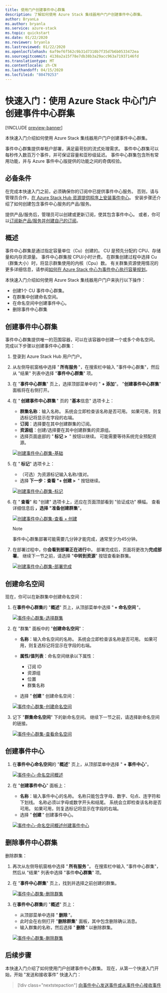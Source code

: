 ```yaml
---
title: 使用门户创建事件中心群集
description: 了解如何使用 Azure Stack 集线器用户门户创建事件中心群集。
author: BryanLa
ms.author: bryanla
ms.service: azure-stack
ms.topic: quickstart
ms.date: 01/22/2020
ms.reviewer: bryanla
ms.lastreviewed: 01/22/2020
ms.openlocfilehash: 6af9ef6f562c9b31d7310b7f35d7b6b0533472ea
ms.sourcegitcommit: 4138a2a15f78e7db38b3a29acc963a71937146fd
ms.translationtype: MT
ms.contentlocale: zh-CN
ms.lasthandoff: 04/15/2020
ms.locfileid: "80479253"
---
```

# <a name="quickstart-create-an-event-hubs-cluster-using-the-azure-stack-hub-portal"></a>快速入门：使用 Azure Stack 中心门户创建事件中心群集

[!INCLUDE [preview-banner](../includes/event-hubs-preview.md)]

本快速入门介绍如何使用 Azure Stack 集线器用户门户创建事件中心群集。 

事件中心群集提供单租户部署，满足最苛刻的流式处理需求。 事件中心群集可以每秒传入数百万个事件，并可保证容量和亚秒级延迟。 事件中心群集包含所有常用功能，并与 Azure 事件中心版提供的功能之间的奇偶校验。

## <a name="prerequisites"></a>必备条件

在完成本快速入门之前，必须确保你的订阅中已提供事件中心服务。 否则，请与管理员合作，[在 Azure Stack Hub 资源提供程序上安装事件中心](../operator/event-hubs-rp-overview.md)。 安装步骤还介绍了如何创建包含事件中心服务的产品/服务。 

提供产品/服务后，管理员可以创建或更新订阅，使其包含事件中心。 或者，你可以[订阅新产品/服务并创建自己的订阅](azure-stack-subscribe-services.md)。

## <a name="overview"></a>概述

事件中心群集是通过指定容量单位（Cu）创建的。 CU 是预先分配的 CPU、存储量和内存资源量。 事件中心群集按 CPU/小时计费。 在群集创建过程中选择 Cu （群集大小）时，将显示群集使用的内核（Cpu）数。 有关群集资源使用情况的更多详细信息，请参阅[如何在 Azure Stack 中心为事件中心执行容量规划](../operator/event-hubs-rp-capacity-planning.md)。 

本快速入门介绍如何使用 Azure Stack 集线器用户门户来执行以下操作：
- 创建1个 CU 事件中心群集。
- 在群集中创建命名空间。
- 在命名空间中创建事件中心。
- 删除事件中心群集

## <a name="create-an-event-hubs-cluster"></a>创建事件中心群集

事件中心群集提供唯一的范围容器，可以在该容器中创建一个或多个命名空间。 完成以下步骤以创建事件中心群集： 

1. 登录到 Azure Stack Hub 用户门户。
2. 从左侧导航窗格中选择 " **所有服务** "，在搜索栏中输入 "事件中心群集"，然后从 "结果" 列表中选择 "**事件中心群集**" 项。
3. 在 "**事件中心群集**" 页上，选择顶部菜单中的 " **+ 添加**"。 "**创建事件中心群集**" 面板将在右侧打开。
4. 在 " **创建事件中心群集** " 页的 "**基本**信息" 选项卡上：  
   - **群集名称**：输入名称。 系统会立即检查该名称是否可用。 如果可用，则复选标记将显示在字段的右端。 
   - **订阅**：选择要在其中创建群集的订阅。 
   - **资源组**：创建/选择要在其中创建群集的资源组。 
   - 选择页面底部的 " **标记 >**  " 按钮以继续。 可能需要等待系统完全预配资源。 

   [![创建事件中心群集-基础](media/event-hubs-quickstart-cluster-portal/1-create-cluster-basics.png)](media/event-hubs-quickstart-cluster-portal/1-create-cluster-basics.png#lightbox)

5. 在 " **标记**" 选项卡上： 
   - （可选）为资源标记输入名称/值对。  
   - 选择 **下一步：查看 "+ 创建 >**  " 按钮继续。 

   [![创建事件中心群集-标记](media/event-hubs-quickstart-cluster-portal/1-create-cluster-tags.png)](media/event-hubs-quickstart-cluster-portal/1-create-cluster-tags.png#lightbox)

6. 在 " **查看**" 和 "创建" 选项卡上，还应在页面顶部看到 "验证成功" 横幅。 查看详细信息后 **，选择 "准备创建群集**"。 

   [![创建事件中心群集-查看 + 创建](media/event-hubs-quickstart-cluster-portal/1-create-cluster-review.png)](media/event-hubs-quickstart-cluster-portal/1-create-cluster-review.png#lightbox)

   >[!NOTE]
   > 事件中心群集部署可能需要几分钟才能完成，通常至少为45分钟。

7. 在部署过程中，你**会看到部署正在进行**中。 部署完成后，页面将更改为**完成部署**。 继续下一节之前，请选择 "**中转到资源**" 按钮查看新群集。

   [![创建事件中心群集-部署完成](media/event-hubs-quickstart-cluster-portal/1-deployment-complete.png)](media/event-hubs-quickstart-cluster-portal/1-deployment-complete.png#lightbox)


## <a name="create-a-namespace"></a>创建命名空间

现在，你可以在新群集中创建命名空间：

1. 在**事件中心群集**的 "**概述**" 页上，从顶部菜单中选择 " **+ 命名空间** "。 

   [![事件中心群集-选择群集](media/event-hubs-quickstart-cluster-portal/2-view-cluster.png)](media/event-hubs-quickstart-cluster-portal/2-view-cluster.png#lightbox)

2. 在 "群集" 面板中的 "**创建命名空间**"：

   - **名称**：输入命名空间的名称。 系统会立即检查该名称是否可用。 如果可用，则复选标记将显示在字段的右端。 
   - **属性/值列表**：命名空间继承以下属性： 
     - 订阅 ID 
     - 资源组 
     - 位置 
     - 群集名称 

   - 选择 " **创建** " 创建命名空间：

   [![事件中心群集-创建命名空间](media/event-hubs-quickstart-cluster-portal/2-view-cluster-create-namespace.png)](media/event-hubs-quickstart-cluster-portal/2-view-cluster-create-namespace.png#lightbox)

3. 记下 "**群集命名空间**" 下的新命名空间。 继续下一节之前，请选择新命名空间的链接。 

   [![事件中心群集-查看命名空间](media/event-hubs-quickstart-cluster-portal/2-view-cluster-with-namespace.png)](media/event-hubs-quickstart-cluster-portal/2-view-cluster-with-namespace.png#lightbox)

## <a name="create-an-event-hub"></a>创建事件中心

1. 在**事件中心命名空间**的 "**概述**" 页上，从顶部菜单中选择 " **+ 事件中心**"。  

   [![事件中心-命名空间概述](media/event-hubs-quickstart-cluster-portal/3-event-hubs-namespace-overview.png)](media/event-hubs-quickstart-cluster-portal/3-event-hubs-namespace-overview.png#lightbox)

2. 在 "**创建事件中心**" 面板上：
   - **名称**：输入事件中心的名称。 名称只能包含字母、数字、句点、连字符和下划线。 名称必须以字母或数字开头和结尾。 系统会立即检查该名称是否可用。 如果可用，则复选标记将显示在字段的右端。
   - 选择 " **创建** " 创建事件中心。

   [![事件中心-命名空间概述创建事件中心](media/event-hubs-quickstart-cluster-portal/3-event-hubs-namespace-overview-create-event-hub.png)](media/event-hubs-quickstart-cluster-portal/3-event-hubs-namespace-overview-create-event-hub.png#lightbox)

## <a name="delete-an-event-hubs-cluster"></a>删除事件中心群集

删除群集：

1. 再次从左侧导航窗格中选择 " **所有服务** "。 在搜索栏中输入 "事件中心群集"，然后从 "结果" 列表中选择 "事件**中心群集**" 项。
2. 在 "**事件中心群集**" 页上，找到并选择之前创建的群集。

   [![事件中心群集-删除群集](media/event-hubs-quickstart-cluster-portal/4-delete-cluster-clusters.png)](media/event-hubs-quickstart-cluster-portal/4-delete-cluster-clusters.png#lightbox)

3. 在**事件中心群集**的 "**概述**" 页上：
   - 从顶部菜单中选择 " **删除** "。  
   - 此时会在右侧打开 "**删除群集**" 面板，其中包含删除确认消息。 
   - 输入群集的名称，然后选择 " **删除** " 以删除群集。 

   [![事件中心群集-删除群集](media/event-hubs-quickstart-cluster-portal/4-delete-cluster-delete.png)](media/event-hubs-quickstart-cluster-portal/4-delete-cluster-delete.png#lightbox)

## <a name="next-steps"></a>后续步骤

本快速入门介绍了如何使用门户创建事件中心群集。 现在，从第一个快速入门开始，开始 "发送和接收事件" 快速入门：  

> [!div class="nextstepaction"]
> [向事件中心发送事件或从事件中心接收事件](/azure/event-hubs/get-started-dotnet-standard-send-v2)
